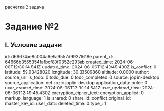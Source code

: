 расчётка 2 задача

# Задание №2
## I. Условие задачи


id: d69674ae8c004a6e9a9557d9937f618e
parent_id: 64666b3565354fafbcf80f0352c293ab
created_time: 2024-06-06T12:30:14.541Z
updated_time: 2024-06-06T12:49:45.430Z
is_conflict: 0
latitude: 59.93428020
longitude: 30.33509860
altitude: 0.0000
author: 
source_url: 
is_todo: 0
todo_due: 0
todo_completed: 0
source: joplin-desktop
source_application: net.cozic.joplin-desktop
application_data: 
order: 0
user_created_time: 2024-06-06T12:30:14.541Z
user_updated_time: 2024-06-06T12:49:45.430Z
encryption_cipher_text: 
encryption_applied: 0
markup_language: 1
is_shared: 0
share_id: 
conflict_original_id: 
master_key_id: 
user_data: 
deleted_time: 0
type_: 1
